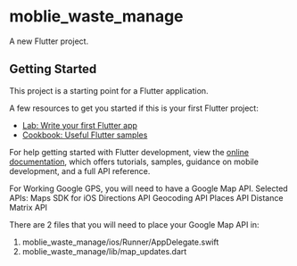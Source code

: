 # moblie_waste_manage

A new Flutter project.

## Getting Started

This project is a starting point for a Flutter application.

A few resources to get you started if this is your first Flutter project:

- [Lab: Write your first Flutter app](https://docs.flutter.dev/get-started/codelab)
- [Cookbook: Useful Flutter samples](https://docs.flutter.dev/cookbook)

For help getting started with Flutter development, view the
[online documentation](https://docs.flutter.dev/), which offers tutorials,
samples, guidance on mobile development, and a full API reference.

For Working Google GPS, you will need to have a Google Map API.
Selected APIs:
Maps SDK for iOS
Directions API
Geocoding API
Places API
Distance Matrix API


There are 2 files that you will need to place your Google Map API in:
1. moblie_waste_manage/ios/Runner/AppDelegate.swift
2. moblie_waste_manage/lib/map_updates.dart






